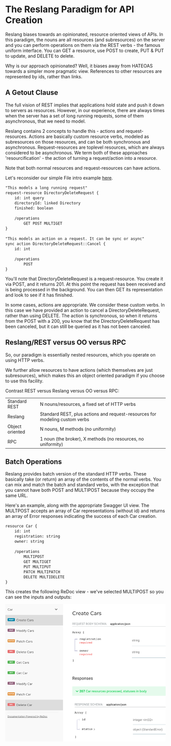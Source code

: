 # The Reslang Paradigm for API Creation

Reslang biases towards an opinionated, resource oriented views of APIs. In this paradigm, the nouns are all resources (and subresources) on the server and you can perform operations on them via the REST verbs - the famous uniform interface. You can GET a resource, use POST to create, PUT & PUT to update, and DELETE to delete.

Why is our approach opinionated? Well, it biases away from HATEOAS towards a simpler more pragmatic view. References to other resources are represented by ids, rather than links.

## A Getout Clause

The full vision of REST implies that applications hold state and push it down to servers as resources. However, in our experience, there are always times when the server has a set of long running requests, some of them asynchronous, that we need to model.

Reslang contains 2 concepts to handle this - actions and request-resources. Actions are basically custom resource verbs, modeled as subresources on those resources, and can be both synchronous and asynchronous. Request-resources are toplevel resources, which are always considered to be asynchronous. We term both of these approaches 'resourcification' - the action of turning a request/action into a resource.

Note that both normal resources and request-resources can have actions.

Let's reconsider our simple File intro example [here](intro.md).

```
"This models a long running request"
request-resource DirectoryDeleteRequest {
	id: int query
	directoryId: linked Directory
    finished: boolean

    /operations
        GET POST MULTIGET
}

"This models an action on a request. It can be sync or async"
sync action DirectoryDeleteRequest::Cancel {
	id: int

    /operations
		POST
}
```

You'll note that DirectoryDeleteRequest is a request-resource. You create it via POST, and it returns 201. At this point the request has been received and is being processed in the background. You can then GET its representation and look to see if it has finished.

In some cases, actions are appropriate. We consider these custom verbs. In this case we have provided an action to cancel a DirectoryDeleteRequest, rather than using DELETE. The action is synchronous, so when it returns from the POST with a 200, you know that the DirectoryDeleteRequest has been canceled, but it can still be queried as it has not been canceled.

## Reslang/REST versus OO versus RPC

So, our paradigm is essentially nested resources, which you operate on using HTTP verbs.

We further allow resources to have actions (which themselves are just subresources), which makes this an object oriented paradigm if you choose to use this facility.

Contrast REST versus Reslang versus OO versus RPC:

|                 |                                                                             |
| --------------- | --------------------------------------------------------------------------- |
| Standard REST   | N nouns/resources, a fixed set of HTTP verbs                                |
| Reslang         | Standard REST, plus actions and request-resources for modeling custom verbs |
| Object oriented | N nouns, M methods (no uniformity)                                          |
| RPC             | 1 noun (the broker), X methods (no resources, no uniformity)                |


## Batch Operations

Reslang provides batch version of the standard HTTP verbs. These basically take (or return) an array of the contents of the normal verbs. You can mix and match the batch and standard verbs, with the exception that you cannot have both POST and MULTIPOST because they occupy the same URL.

Here's an example, along with the appropriate Swagger UI view. The MULTPOST accepts an array of Car representations (without id) and returns an array of Error responses indicating the success of each Car creation.

```
resource Car {
    id: int
    registration: string
    owner: string

    /operations
        MULTIPOST
        GET MULTIGET
        PUT MULTIPUT
        PATCH MULTIPATCH
        DELETE MULTIDELETE
}
```

This creates the following ReDoc view - we've selected MULTIPOST so you can see the inputs and outputs:

![cars](cars.png)

